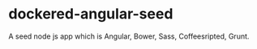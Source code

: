 dockered-angular-seed
=====================

A seed node js app which is Angular, Bower, Sass, Coffeesripted, Grunt.
